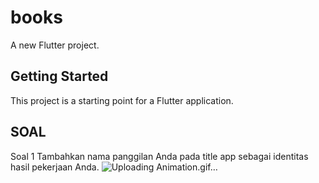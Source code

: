 # books

A new Flutter project.

## Getting Started

This project is a starting point for a Flutter application.

## SOAL

Soal 1
Tambahkan nama panggilan Anda pada title app sebagai identitas hasil pekerjaan Anda.
![Uploading Animation.gif…]()












